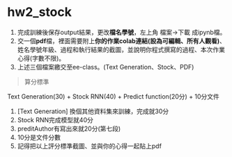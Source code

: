 # hw2_stock

1. 完成訓練後保存output結果，更改**檔名學號**，左上角 檔案->下載 成ipynb檔。
2. 交一個**pdf**檔，裡面需要附上**你的作業colab連結(設為可編輯、所有人觀看)**、姓名學號年級、過程和執行結果的截圖，並說明你程式撰寫的過程、本次作業心得(字數不限)。
3. 上述三個檔案繳交至ee-class。(Text Generation、Stock、PDF)
 
> 算分標準
 
Text Generation(30) + Stock RNN(40) + Predict function(20分) + 10分文件
1.  [Text Generation] 換個其他資料集來訓練，完成就30分
2. Stock RNN完成模型就40分
3. preditAuthor有寫出來就20分(第七段)
4. 10分是文件分數
5. 記得把以上評分標準截圖、並與你的心得一起貼上pdf
